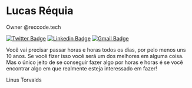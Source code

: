# Lucas Réquia
Owner @reccode.tech

[![Twitter Badge](https://img.shields.io/badge/-@reqquia-00875f?style=flat-square&labelColor=00875f&logo=twitter&logoColor=white&link=https://twitter.com/reqquia)](https://twitter.com/reqquia) 
[![Linkedin Badge](https://img.shields.io/badge/-Lucas%20Réquia-00875f?style=flat-square&logo=Linkedin&logoColor=white&link=https://www.linkedin.com/in/lucas-réquia-8666961a1/)](https://www.linkedin.com/in/lucas-réquia-8666961a1/) 
[![Gmail Badge](https://img.shields.io/badge/-contatolucasrequia@gmail.com-00875f?style=flat-square&logo=Gmail&logoColor=white&link=mailto:contatolucasrequia@gmail.com)](mailto:contatolucasrequia@gmail.com)

Você vai precisar passar horas e horas todos os dias, por pelo menos uns 10 anos. Se você fizer isso você será um dos melhores em alguma coisa. Mas o único jeito de se conseguir fazer algo por horas e horas é se você encontrar algo em que realmente esteja interessado em fazer!

Linus Torvalds

